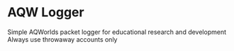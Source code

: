 # AQW Logger
Simple AQWorlds packet logger for educational research and development
Always use throwaway accounts only